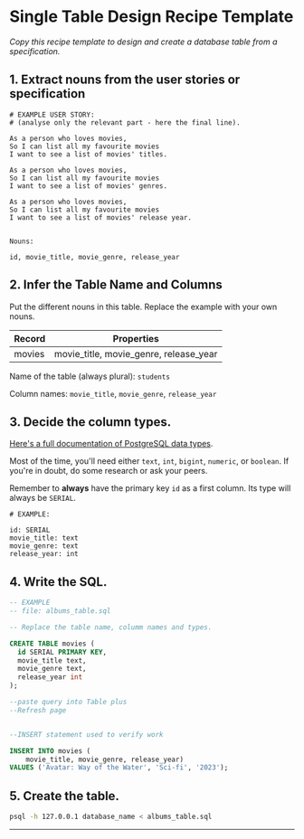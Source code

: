 # Single Table Design Recipe Template

_Copy this recipe template to design and create a database table from a specification._

## 1. Extract nouns from the user stories or specification

```
# EXAMPLE USER STORY:
# (analyse only the relevant part - here the final line).

As a person who loves movies,
So I can list all my favourite movies
I want to see a list of movies' titles.

As a person who loves movies,
So I can list all my favourite movies
I want to see a list of movies' genres.

As a person who loves movies,
So I can list all my favourite movies
I want to see a list of movies' release year.


Nouns:

id, movie_title, movie_genre, release_year
```

## 2. Infer the Table Name and Columns

Put the different nouns in this table. Replace the example with your own nouns.

| Record                | Properties          |
| --------------------- | ------------------  |
| movies                | movie_title, movie_genre, release_year

Name of the table (always plural): `students` 

Column names: `movie_title`, `movie_genre`, `release_year`

## 3. Decide the column types.

[Here's a full documentation of PostgreSQL data types](https://www.postgresql.org/docs/current/datatype.html).

Most of the time, you'll need either `text`, `int`, `bigint`, `numeric`, or `boolean`. If you're in doubt, do some research or ask your peers.

Remember to **always** have the primary key `id` as a first column. Its type will always be `SERIAL`.

```
# EXAMPLE:

id: SERIAL
movie_title: text
movie_genre: text
release_year: int

```

## 4. Write the SQL.

```sql
-- EXAMPLE
-- file: albums_table.sql

-- Replace the table name, columm names and types.

CREATE TABLE movies (
  id SERIAL PRIMARY KEY,
  movie_title text,
  movie_genre text,
  release_year int
);

--paste query into Table plus
--Refresh page


--INSERT statement used to verify work

INSERT INTO movies (
	movie_title, movie_genre, release_year)
VALUES ('Avatar: Way of the Water', 'Sci-fi', '2023');

```

## 5. Create the table.

```bash
psql -h 127.0.0.1 database_name < albums_table.sql
```

---